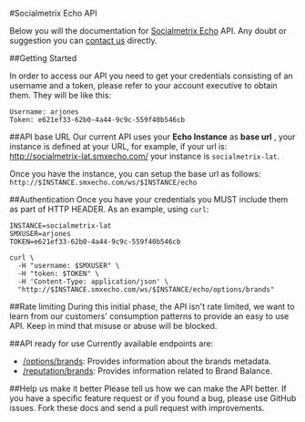 #Socialmetrix Echo API

Below you will the documentation for [Socialmetrix Echo](http://socialmetrix.com/#products) API.
Any doubt or suggestion you can [contact us](mailto:product@socialmetrix.com) directly.

##Getting Started

In order to access our API you need to get your credentials consisting of an username and a token, please refer to your account executive to obtain them. They will be like this: 

```
Username: arjones
Token: e621ef33-62b0-4a44-9c9c-559f40b546cb
```

##API base URL
Our current API uses your **Echo Instance** as **base url** , your instance is defined at your URL, for example, if your url is: http://socialmetrix-lat.smxecho.com/ your instance is `socialmetrix-lat`.

Once you have the instance, you can setup the base url as follows:
`http://$INSTANCE.smxecho.com/ws/$INSTANCE/echo`

##Authentication
Once you have your credentials you MUST include them as part of HTTP HEADER.
As an example, using `curl`:

```shell
INSTANCE=socialmetrix-lat
SMXUSER=arjones
TOKEN=e621ef33-62b0-4a44-9c9c-559f40b546cb

curl \
  -H "username: $SMXUSER" \
  -H "token: $TOKEN" \
  -H 'Content-Type: application/json' \
  "http://$INSTANCE.smxecho.com/ws/$INSTANCE/echo/options/brands"
```

##Rate limiting
During this initial phase, the API isn't rate limited, we want to learn from our customers' consumption patterns to provide an easy to use API. Keep in mind that misuse or abuse will be blocked.

##API ready for use
Currently available endpoints are:

* [/options/brands](sections/brands-metadata.md): Provides information about the brands metadata.
* [/reputation/brands](sections/brands.md): Provides information related to Brand Balance.


##Help us make it better
Please tell us how we can make the API better. If you have a specific feature request or if you found a bug, please use GitHub issues. Fork these docs and send a pull request with improvements.
